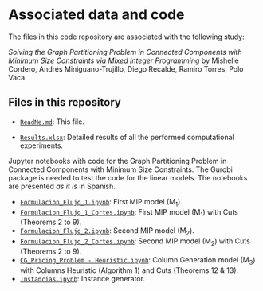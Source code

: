 # Associated data and code

The files in this code repository are associated with the following study:

_Solving the Graph Partitioning Problem in Connected Components with Minimum Size Constraints via Mixed Integer Programming_ by Mishelle Cordero, Andrés Miniguano-Trujillo, Diego Recalde, Ramiro Torres, Polo Vaca.

## Files in this repository

* [`ReadMe.md`](ReadMe.md): This file.

* [`Results.xlsx`](Results.xlsx): Detailed results of all the performed computational experiments.

Jupyter notebooks with code for the Graph Partitioning Problem in Connected Components with Minimum Size Constraints. The Gurobi package is needed to test the code for the linear models. The notebooks are presented _as it is_ in Spanish.

* [`Formulacion_Flujo_1.ipynb`](Formulacion_Flujo_1.ipynb): First MIP model (M<sub>1</sub>).
* [`Formulacion_Flujo_1_Cortes.ipynb`](Formulacion_Flujo_1_Cortes.ipynb): First MIP model (M<sub>1</sub>) with Cuts (Theorems 2 to 9).
* [`Formulacion_Flujo_2.ipynb`](Formulacion_Flujo_2.ipynb): Second MIP model (M<sub>2</sub>).
* [`Formulacion_Flujo_2_Cortes.ipynb`](Formulacion_Flujo_2_Cortes.ipynb): Second MIP model (M<sub>2</sub>) with Cuts (Theorems 2 to 9).
* [`CG_Pricing_Problem - Heuristic.ipynb`](CG_Pricing_Problem%20-%20Heuristic.ipynb): Column Generation model (M<sub>3</sub>) with Columns Heuristic (Algorithm 1) and Cuts (Theorems 12 & 13).
* [`Instancias.ipynb`](Instancias.ipynb): Instance generator.
